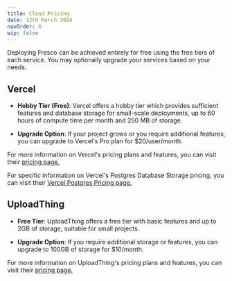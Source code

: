 ```yaml
---
title: Cloud Pricing
date: 12th March 2024
navOrder: 6
wip: false
---
```


Deploying Fresco can be achieved entirely for free using the free tiers of each service. You may optionally upgrade your services based on your needs.

## Vercel

- **Hobby Tier (Free)**: Vercel offers a hobby tier which provides sufficient features and database storage for small-scale deployments, up to 60 hours of compute time per month and 250 MB of storage.

- **Upgrade Option**: If your project grows or you require additional features, you can upgrade to Vercel's Pro plan for $20/user/month.

For more information on Vercel's pricing plans and features, you can visit their [pricing page.](https://vercel.com/pricing)

For specific information on Vercel's Postgres Database Storage pricing, you can visit their [Vercel Postgres Pricing page.](https://vercel.com/docs/storage/vercel-postgres/usage-and-pricing)

## UploadThing

- **Free Tier**: UploadThing offers a free tier with basic features and up to 2GB of storage, suitable for small projects.

- **Upgrade Option**: If you require additional storage or features, you can upgrade to 100GB of storage for $10/month.

For more information on UploadThing's pricing plans and features, you can visit their [pricing page.](https://uploadthing.com/pricing)
